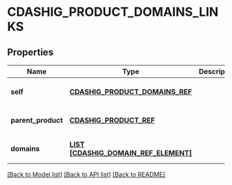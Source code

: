 # CDASHIG_PRODUCT_DOMAINS_LINKS

## Properties
Name | Type | Description | Notes
------------ | ------------- | ------------- | -------------
**self** | [**CDASHIG_PRODUCT_DOMAINS_REF**](CdashigProductDomainsRef.md) |  | [optional] [default to null]
**parent_product** | [**CDASHIG_PRODUCT_REF**](CdashigProductRef.md) |  | [optional] [default to null]
**domains** | [**LIST [CDASHIG_DOMAIN_REF_ELEMENT]**](CdashigDomainRefElement.md) |  | [optional] [default to null]

[[Back to Model list]](../README.md#documentation-for-models) [[Back to API list]](../README.md#documentation-for-api-endpoints) [[Back to README]](../README.md)


